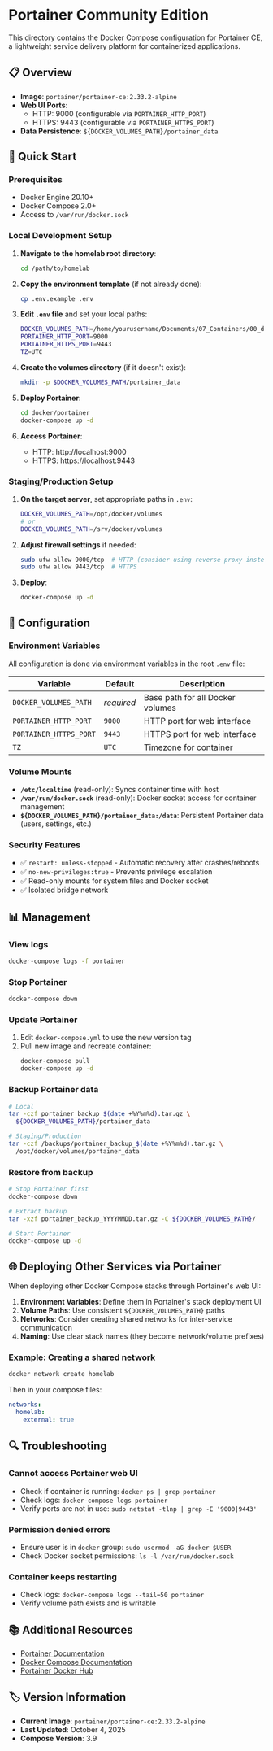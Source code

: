 # Portainer Community Edition

This directory contains the Docker Compose configuration for Portainer CE, a lightweight service delivery platform for containerized applications.

## 📋 Overview

- **Image**: `portainer/portainer-ce:2.33.2-alpine`
- **Web UI Ports**: 
  - HTTP: 9000 (configurable via `PORTAINER_HTTP_PORT`)
  - HTTPS: 9443 (configurable via `PORTAINER_HTTPS_PORT`)
- **Data Persistence**: `${DOCKER_VOLUMES_PATH}/portainer_data`

## 🚀 Quick Start

### Prerequisites

- Docker Engine 20.10+ 
- Docker Compose 2.0+
- Access to `/var/run/docker.sock`

### Local Development Setup

1. **Navigate to the homelab root directory**:
   ```bash
   cd /path/to/homelab
   ```

2. **Copy the environment template** (if not already done):
   ```bash
   cp .env.example .env
   ```

3. **Edit `.env` file** and set your local paths:
   ```bash
   DOCKER_VOLUMES_PATH=/home/yourusername/Documents/07_Containers/00_docker/volumes
   PORTAINER_HTTP_PORT=9000
   PORTAINER_HTTPS_PORT=9443
   TZ=UTC
   ```

4. **Create the volumes directory** (if it doesn't exist):
   ```bash
   mkdir -p $DOCKER_VOLUMES_PATH/portainer_data
   ```

5. **Deploy Portainer**:
   ```bash
   cd docker/portainer
   docker-compose up -d
   ```

6. **Access Portainer**:
   - HTTP: http://localhost:9000
   - HTTPS: https://localhost:9443

### Staging/Production Setup

1. **On the target server**, set appropriate paths in `.env`:
   ```bash
   DOCKER_VOLUMES_PATH=/opt/docker/volumes
   # or
   DOCKER_VOLUMES_PATH=/srv/docker/volumes
   ```

2. **Adjust firewall settings** if needed:
   ```bash
   sudo ufw allow 9000/tcp  # HTTP (consider using reverse proxy instead)
   sudo ufw allow 9443/tcp  # HTTPS
   ```

3. **Deploy**:
   ```bash
   docker-compose up -d
   ```

## 🔧 Configuration

### Environment Variables

All configuration is done via environment variables in the root `.env` file:

| Variable | Default | Description |
|----------|---------|-------------|
| `DOCKER_VOLUMES_PATH` | *required* | Base path for all Docker volumes |
| `PORTAINER_HTTP_PORT` | `9000` | HTTP port for web interface |
| `PORTAINER_HTTPS_PORT` | `9443` | HTTPS port for web interface |
| `TZ` | `UTC` | Timezone for container |

### Volume Mounts

- **`/etc/localtime`** (read-only): Syncs container time with host
- **`/var/run/docker.sock`** (read-only): Docker socket access for container management
- **`${DOCKER_VOLUMES_PATH}/portainer_data:/data`**: Persistent Portainer data (users, settings, etc.)

### Security Features

- ✅ `restart: unless-stopped` - Automatic recovery after crashes/reboots
- ✅ `no-new-privileges:true` - Prevents privilege escalation
- ✅ Read-only mounts for system files and Docker socket
- ✅ Isolated bridge network

## 📊 Management

### View logs
```bash
docker-compose logs -f portainer
```

### Stop Portainer
```bash
docker-compose down
```

### Update Portainer
1. Edit `docker-compose.yml` to use the new version tag
2. Pull new image and recreate container:
   ```bash
   docker-compose pull
   docker-compose up -d
   ```

### Backup Portainer data
```bash
# Local
tar -czf portainer_backup_$(date +%Y%m%d).tar.gz \
  ${DOCKER_VOLUMES_PATH}/portainer_data

# Staging/Production
tar -czf /backups/portainer_backup_$(date +%Y%m%d).tar.gz \
  /opt/docker/volumes/portainer_data
```

### Restore from backup
```bash
# Stop Portainer first
docker-compose down

# Extract backup
tar -xzf portainer_backup_YYYYMMDD.tar.gz -C ${DOCKER_VOLUMES_PATH}/

# Start Portainer
docker-compose up -d
```

## 🌐 Deploying Other Services via Portainer

When deploying other Docker Compose stacks through Portainer's web UI:

1. **Environment Variables**: Define them in Portainer's stack deployment UI
2. **Volume Paths**: Use consistent `${DOCKER_VOLUMES_PATH}` paths
3. **Networks**: Consider creating shared networks for inter-service communication
4. **Naming**: Use clear stack names (they become network/volume prefixes)

### Example: Creating a shared network
```bash
docker network create homelab
```

Then in your compose files:
```yaml
networks:
  homelab:
    external: true
```

## 🔍 Troubleshooting

### Cannot access Portainer web UI
- Check if container is running: `docker ps | grep portainer`
- Check logs: `docker-compose logs portainer`
- Verify ports are not in use: `sudo netstat -tlnp | grep -E '9000|9443'`

### Permission denied errors
- Ensure user is in `docker` group: `sudo usermod -aG docker $USER`
- Check Docker socket permissions: `ls -l /var/run/docker.sock`

### Container keeps restarting
- Check logs: `docker-compose logs --tail=50 portainer`
- Verify volume path exists and is writable

## 📚 Additional Resources

- [Portainer Documentation](https://docs.portainer.io/)
- [Docker Compose Documentation](https://docs.docker.com/compose/)
- [Portainer Docker Hub](https://hub.docker.com/r/portainer/portainer-ce)

## 🏷️ Version Information

- **Current Image**: `portainer/portainer-ce:2.33.2-alpine`
- **Last Updated**: October 4, 2025
- **Compose Version**: 3.9
